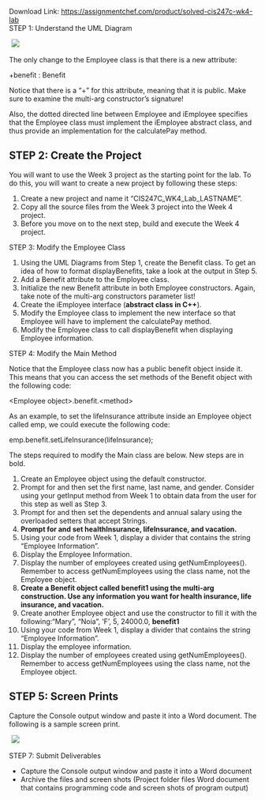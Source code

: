 Download Link: https://assignmentchef.com/product/solved-cis247c-wk4-lab
<br>
STEP 1: Understand the UML Diagram

<img decoding="async" data-recalc-dims="1" data-src="https://i0.wp.com/www.ankitcodinghub.com/wp-content/uploads/2017/06/518.png?w=980&amp;ssl=1" class="lazyload" src="data:image/gif;base64,R0lGODlhAQABAAAAACH5BAEKAAEALAAAAAABAAEAAAICTAEAOw==">

 <noscript>

  <img decoding="async" src="https://i0.wp.com/www.ankitcodinghub.com/wp-content/uploads/2017/06/518.png?w=980&amp;ssl=1" data-recalc-dims="1">

 </noscript>

The only change to the Employee class is that there is a new attribute:

+benefit : Benefit

Notice that there is a “+” for this attribute, meaning that it is public. Make sure to examine the multi-arg constructor’s signature!

Also, the dotted directed line between Employee and iEmployee specifies that the Employee class must implement the iEmployee abstract class, and thus provide an implementation for the calculatePay method.










<h2>STEP 2: Create the Project</h2>

You will want to use the Week 3 project as the starting point for the lab. To do this, you will want to create a new project by following these steps:

<ol>

 <li>Create a new project and name it “CIS247C_WK4_Lab_LASTNAME”.</li>

 <li>Copy all the source files from the Week 3 project into the Week 4 project.</li>

 <li>Before you move on to the next step, build and execute the Week 4 project.</li>

</ol>




STEP 3: Modify the Employee Class

<ol>

 <li>Using the UML Diagrams from Step 1, create the Benefit class. To get an idea of how to format displayBenefits, take a look at the output in Step 5.</li>

 <li>Add a Benefit attribute to the Employee class.</li>

 <li>Initialize the new Benefit attribute in both Employee constructors. Again, take note of the multi-arg constructors parameter list!</li>

 <li>Create the iEmployee interface (<strong>abstract class in C++</strong>).</li>

 <li>Modify the Employee class to implement the new interface so that Employee will have to implement the calculatePay method.</li>

 <li>Modify the Employee class to call displayBenefit when displaying Employee information.</li>

</ol>

STEP 4: Modify the Main Method

Notice that the Employee class now has a public benefit object inside it. This means that you can access the set methods of the Benefit object with the following code:

&lt;Employee object&gt;.benefit.&lt;method&gt;

As an example, to set the lifeInsurance attribute inside an Employee object called emp, we could execute the following code:

emp.benefit.setLifeInsurance(lifeInsurance);

The steps required to modify the Main class are below. New steps are in bold.

<ol>

 <li>Create an Employee object using the default constructor.</li>

 <li>Prompt for and then set the first name, last name, and gender. Consider using your getInput method from Week 1 to obtain data from the user for this step as well as Step 3.</li>

 <li>Prompt for and then set the dependents and annual salary using the overloaded setters that accept Strings.</li>

 <li><strong>Prompt for and set healthInsurance, lifeInsurance, and vacation.</strong></li>

 <li>Using your code from Week 1, display a divider that contains the string “Employee Information”.</li>

 <li>Display the Employee Information.</li>

 <li>Display the number of employees created using getNumEmployees(). Remember to access getNumEmployees using the class name, not the Employee object.</li>

 <li><strong>Create a Benefit object called benefit1 using the multi-arg construction. Use any information you want for health insurance, life insurance, and vacation.</strong></li>

 <li>Create another Employee object and use the constructor to fill it with the following:“Mary”, “Noia”, ‘F’, 5, 24000.0, <strong>benefit1</strong></li>

 <li>Using your code from Week 1, display a divider that contains the string “Employee Information”.</li>

 <li>Display the employee information.</li>

 <li>Display the number of employees created using getNumEmployees(). Remember to access getNumEmployees using the class name, not the Employee object.</li>

</ol>




<h2>STEP 5: Screen Prints</h2>

Capture the Console output window and paste it into a Word document. The following is a sample screen print.

<img decoding="async" data-recalc-dims="1" data-src="https://i0.wp.com/www.ankitcodinghub.com/wp-content/uploads/2017/06/508.png?w=980&amp;ssl=1" class="aligncenter lazyload" src="data:image/gif;base64,R0lGODlhAQABAAAAACH5BAEKAAEALAAAAAABAAEAAAICTAEAOw==">

 <noscript>

  <img decoding="async" class="aligncenter" src="https://i0.wp.com/www.ankitcodinghub.com/wp-content/uploads/2017/06/508.png?w=980&amp;ssl=1" data-recalc-dims="1">

 </noscript>

STEP 7: Submit Deliverables

<ul>

 <li>Capture the Console output window and paste it into a Word document</li>

 <li>Archive the files and screen shots (Project folder files Word document that contains programming code and screen shots of program output)</li>

</ul>


